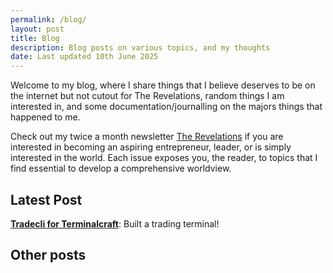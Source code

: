 ```yaml
---
permalink: /blog/
layout: post
title: Blog
description: Blog posts on various topics, and my thoughts
date: Last updated 10th June 2025
---
```


Welcome to my blog, where I share things that I believe deserves to be on the internet but not cutout for The Revelations, random things I am interested in, and some documentation/journalling on the majors things that happened to me.

Check out my twice a month newsletter [The Revelations](https://mahesh.is-a.dev/revelations) if you are interested in becoming an aspiring entrepreneur, leader, or is simply interested in the world. Each issue exposes you, the reader, to topics that I find essential to develop a comprehensive worldview.

## Latest Post

**[Tradecli for Terminalcraft](https://mahesh.is-a.dev/blog/1)**: Built a trading terminal!

## Other posts

<!-- Sorted by date (latest).

**[Historical Intel CPUs](https://theluqmn.com/blog/historical-intel-cpus)**: Basic overview of Intel's historical CPUs and the changes to its microarchitecture.

**[High Seas 2024](https://theluqmn.com/blog/high-seas)**: My experience participating in the High Seas event hosted by Hack Club.

**[We are overstimulated](https://theluqmn.com/blog/we-are-overstimulated)**: A look into how modern technology has disconnected us from reality, the moment, and ourselves. -->
